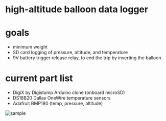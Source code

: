 # high-altitude balloon data logger

# goals

* minimum weight
* SD card logging of pressure, altitude, and temperature
* 9V battery trigger release relay, to end the trip by inverting the balloon

# current part list

* DigiX by Digistump Arduino clone (onboard microSD)
* DS18B20 Dallas OneWire temperature sensors
* Adafruit BMP180 (temp, pressure, altitude)

![sample](https://raw.github.com/PacificSpaceflight/Balloon/master/sensor.jpg)